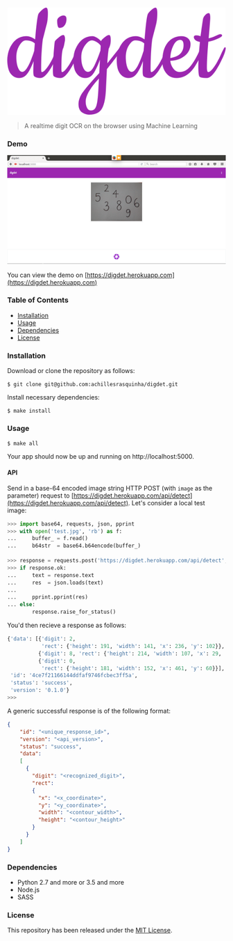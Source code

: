 ![](.github/logo.png)
> A realtime digit OCR on the browser using Machine Learning

### Demo
![](.github/demo.gif)

You can view the demo on [https://digdet.herokuapp.com](https://digdet.herokuapp.com)

### Table of Contents
* [Installation](#installation)
* [Usage](#usage)
* [Dependencies](#dependencies)
* [License](#license)

### Installation
Download or clone the repository as follows:

```console
$ git clone git@github.com:achillesrasquinha/digdet.git
```

Install necessary dependencies:

```console
$ make install
```

### Usage

```console
$ make all
```

Your app should now be up and running on http://localhost:5000.

#### API
Send in a base-64 encoded image string HTTP POST (with `image` as the parameter) request to [https://digdet.herokuapp.com/api/detect](https://digdet.herokuapp.com/api/detect). Let's consider a local test image:

```python
>>> import base64, requests, json, pprint
>>> with open('test.jpg', 'rb') as f:
...     buffer_ = f.read()
...     b64str  = base64.b64encode(buffer_)

>>> response = requests.post('https://digdet.herokuapp.com/api/detect', { "image": b64str })
>>> if response.ok:
...     text = response.text
...     res  = json.loads(text)
...     
...     pprint.pprint(res)
... else:
        response.raise_for_status()
```

You'd then recieve a response as follows:

```python
{'data': [{'digit': 2,
           'rect': {'height': 191, 'width': 141, 'x': 236, 'y': 102}},
          {'digit': 8, 'rect': {'height': 214, 'width': 107, 'x': 29, 'y': 94}},
          {'digit': 0,
           'rect': {'height': 181, 'width': 152, 'x': 461, 'y': 60}}],
 'id': '4ce7f21166144ddfaf9746fcbec3ff5a',
 'status': 'success',
 'version': '0.1.0'}
>>>
```

A generic successful response is of the following format:

```json
{
    "id": "<unique_response_id>",
    "version": "<api_version>",
    "status": "success",
    "data":
    [
      {
        "digit": "<recognized_digit>",
        "rect":
        {
          "x": "<x_coordinate>",
          "y": "<y_coordinate>",
          "width": "<contour_width>",
          "height": "<contour_height>"
        }
      }
    ]
}
```

### Dependencies
* Python 2.7 and more or 3.5 and more
* Node.js
* SASS

### License
This repository has been released under the [MIT License](LICENSE).
